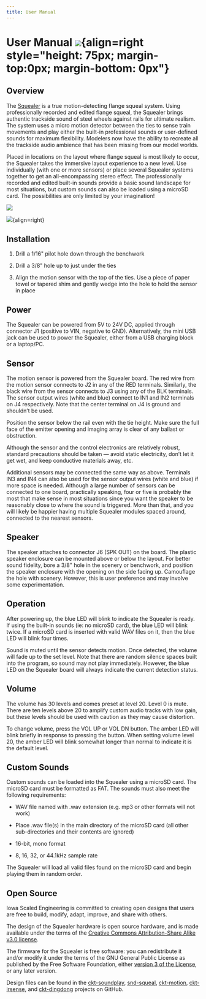 ```yaml
---
title: User Manual
---
```

# User Manual ![](img/squealer-logo.png){align=right style="height: 75px; margin-top:0px; margin-bottom: 0px"}

## Overview

The [Squealer](https://www.iascaled.com/store/SND-SQUEAL) is a true
motion-detecting flange squeal system.  Using professionally recorded and
edited flange squeal, the Squealer brings authentic trackside sound of steel
wheels against rails for ultimate realism.  The system uses a micro motion
detector between the ties to sense train movements and play either the
built-in professional sounds or user-defined sounds for maximum flexibility. 
Modelers now have the ability to recreate all the trackside audio ambience
that has been missing from our model worlds.

Placed in locations on the layout where flange squeal is most likely to
occur, the Squealer takes the immersive layout experience to a new level. 
Use individually (with one or more sensors) or place several Squealer
systems together to get an all-encompassing stereo effect.  The
professionally recorded and edited built-in sounds provide a basic sound
landscape for most situations, but custom sounds can also be loaded using a
microSD card.  The possibilities are only limited by your imagination!

![](img/install2.png)

![](img/install1.png){align=right}
## Installation

1.  Drill a 1/16" pilot hole down through the benchwork

2.  Drill a 3/8" hole up to just under the ties

3.  Align the motion sensor with the top of the ties.  Use a piece of paper
towel or tapered shim and gently wedge into the hole to hold the sensor in
place

## Power

The Squealer can be powered from 5V to 24V DC, applied through connector J1
(positive to VIN, negative to GND).  Alternatively, the mini USB jack can be
used to power the Squealer, either from a USB charging block or a laptop/PC.

## Sensor

The motion sensor is powered from the Squealer board.  The red wire from the
motion sensor connects to J2 in any of the RED terminals.  Similarly, the
black wire from the sensor connects to J3 using any of the BLK terminals. 
The sensor output wires (white and blue) connect to IN1 and IN2 terminals on
J4 respectively.  Note that the center terminal on J4 is ground and
shouldn’t be used.

Position the sensor below the rail even with the tie height.  Make sure the
full face of the emitter opening and imaging array is clear of any ballast
or obstruction.

Although the sensor and the control electronics are relatively robust,
standard precautions should be taken — avoid static electricity, don’t let
it get wet, and keep conductive materials away, etc.

Additional sensors may be connected the same way as above.  Terminals IN3
and IN4 can also be used for the sensor output wires (white and blue) if
more space is needed.  Although a large number of sensors can be connected
to one board, practically speaking, four or five is probably the most that
make sense in most situations since you want the speaker to be reasonably
close to where the sound is triggered.  More than that, and you will likely
be happier having multiple Squealer modules spaced around, connected to the
nearest sensors.

## Speaker

The speaker attaches to connector J6 (SPK OUT) on the board.  The plastic
speaker enclosure can be mounted above or below the layout.  For better
sound fidelity, bore a 3/8" hole in the scenery or benchwork, and position
the speaker enclosure with the opening on the side facing up.  Camouflage
the hole with scenery.  However, this is user preference and may involve
some experimentation.

## Operation

After powering up, the blue LED will blink to indicate the Squealer is
ready.  If using the built-in sounds (ie: no microSD card), the blue LED
will blink twice.  If a microSD card is inserted with valid WAV files on it,
then the blue LED will blink four times.

Sound is muted until the sensor detects motion.  Once detected, the volume
will fade up to the set level.  Note that there are random silence spaces
built into the program, so sound may not play immediately.  However, the
blue LED on the Squealer board will always indicate the current detection
status.

## Volume

The volume has 30 levels and comes preset at level 20.  Level 0 is mute. 
There are ten levels above 20 to amplify custom audio tracks with low gain,
but these levels should be used with caution as they may cause distortion.

To change volume, press the VOL UP or VOL DN button.  The amber LED will
blink briefly in response to pressing the button.  When setting volume level
20, the amber LED will blink somewhat longer than normal to indicate it is
the default level.

## Custom Sounds

Custom sounds can be loaded into the Squealer using a microSD card.  The
microSD card must be formatted as FAT.  The sounds must also meet the
following requirements:

* WAV file named with .wav extension (e.g. mp3 or other formats will not work)

* Place .wav file(s) in the main directory of the microSD card (all other sub-directories
  and their contents are ignored)

* 16-bit, mono format

* 8, 16, 32, or 44.1kHz sample rate

The Squealer will load all valid files found on the microSD card and begin
playing them in random order.

## Open Source 

Iowa Scaled Engineering is committed to creating open designs that users are free to build, modify,
adapt, improve, and share with others.  

The design of the Squealer hardware is open source hardware, and is made
available under the terms of the 
[Creative Commons Attribution-Share Alike v3.0 license](http://creativecommons.org/licenses/by-sa/3.0/).  

The firmware for the Squealer is free software: you can redistribute
it and/or modify it under the terms of the GNU General Public License as
published by the Free Software Foundation, either [version 3 of the License](https://www.gnu.org/licenses/gpl.html), or any later version.

Design files can be found in the [ckt-soundplay](https://github.com/IowaScaledEngineering/ckt-soundplay), 
[snd-squeal](https://github.com/IowaScaledEngineering/snd-squeal), 
[ckt-motion](https://github.com/IowaScaledEngineering/ckt-motion), 
[ckt-irsense](https://github.com/IowaScaledEngineering/ckt-irsense), 
and [ckt-dingdong](https://github.com/IowaScaledEngineering/ckt-dingdong)
projects on GitHub.
